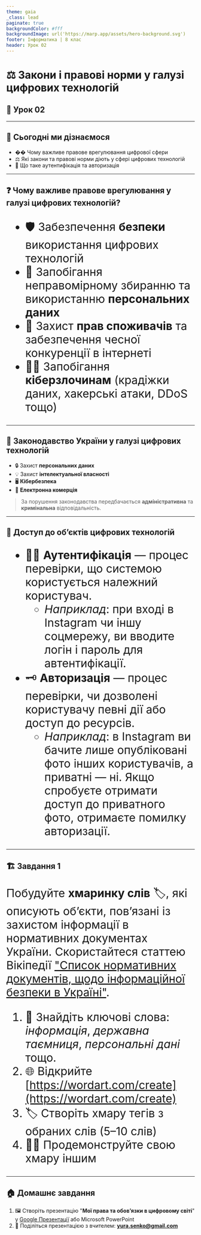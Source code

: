```yaml
---
theme: gaia
_class: lead
paginate: true
backgroundColor: #fff
backgroundImage: url('https://marp.app/assets/hero-background.svg')
footer: Інформатика | 8 клас
header: Урок 02
---
```


<style>
.grid-container {
  display: grid;
  grid-template-columns: 50% 50%;
  align-items: left;
}
.text-left {
  font-size: 14px;
  padding: 10px;
}
.image-center {
  max-width: 100%;
  height: auto;
  text-align: right;
  display: flex;
  align-items: center;
  justify-content: center;
}
.text-medium {
  font-size: 30px;
}
.emoji {
  font-size: 1.5em;
  vertical-align: middle;
}
</style>

# ⚖️ Закони і правові норми у галузі цифрових технологій

## 🏫 Урок **02**

---

## 🎯 Сьогодні ми дізнаємося

- ��️ Чому важливе правове врегулювання цифрової сфери
- ⚖️ Які закони та правові норми діють у сфері цифрових технологій
- 🔐 Що таке аутентифікація та авторизація

---

## ❓ Чому важливе правове врегулювання у галузі цифрових технологій?

<section class="text-medium">

- 🛡️ Забезпечення **безпеки** використання цифрових технологій
- 🚫 Запобігання неправомірному збиранню та використанню **персональних даних**
- 👥 Захист **прав споживачів** та забезпечення чесної конкуренції в інтернеті
- 🕵️‍♂️ Запобігання **кіберзлочинам** (крадіжки даних, хакерські атаки, DDoS тощо)

</section>

---

## 📜 Законодавство України у галузі цифрових технологій

- 🔒 Захист **персональних даних**
- 💡 Захист **інтелектуальної власності**
- 🖥️ **Кібербезпека**
- 🛒 **Електронна комерція**

> За порушення законодавства передбачається **адміністративна** та **кримінальна** відповідальність.

---

## 🔐 Доступ до обʼєктів цифрових технологій

<section class="text-medium">

- 🧑‍💻 **Аутентифікація** — процес перевірки, що системою користується належний користувач.
  - *Наприклад*: при вході в Instagram чи іншу соцмережу, ви вводите логін і пароль для автентифікації.
- 🗝️ **Авторизація** — процес перевірки, чи дозволені користувачу певні дії або доступ до ресурсів.
  - *Наприклад*: в Instagram ви бачите лише опубліковані фото інших користувачів, а приватні — ні. Якщо спробуєте отримати доступ до приватного фото, отримаєте помилку авторизації.

</section>

---

## 🏗️ Завдання 1

<section class="text-medium">

Побудуйте **хмаринку слів** 🏷️, які описують обʼєкти, повʼязані із захистом інформації в нормативних документах України. Скористайтеся статтею Вікіпедії ["Список нормативних документів, щодо інформаційної безпеки в Україні"](https://uk.wikipedia.org/wiki/Список_нормативних_документів_щодо_інформаційної_безпеки_в_Україні).

1. 🔎 Знайдіть ключові слова: *інформація*, *державна таємниця*, *персональні дані* тощо.
2. 🌐 Відкрийте [https://wordart.com/create](https://wordart.com/create)
3. 🏷️ Створіть хмару тегів з обраних слів (5–10 слів)
4. 👩‍🏫 Продемонструйте свою хмару іншим

</section>

---

## 🏠 Домашнє завдання

1. 🖼️ Створіть презентацію "**Мої права та обовʼязки в цифровому світі**" у [Google Презентації](https://docs.google.com/presentation) або Microsoft PowerPoint
2. 📧 Поділіться презентацією з вчителем: **yura.senko@gmail.com**
